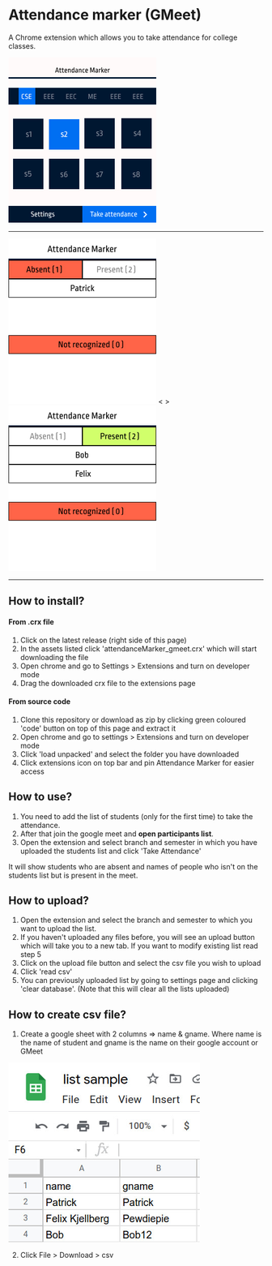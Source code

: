 # Attendance marker (GMeet)

A Chrome extension which allows you to take attendance for college classes.

![home](./assets/Home.jpg)
___

![result](./assets/absent.jpg) < > ![result](./assets/present.jpg) 
___
## How to install?
#### From .crx file
1. Click on the latest release (right side of this page)
2. In the assets listed click 'attendanceMarker_gmeet.crx' which will start downloading the file
3. Open chrome and go to Settings > Extensions and turn on developer mode
4. Drag the downloaded crx file to the extensions page
#### From source code
1. Clone this repository or download as zip by clicking green coloured 'code' button
on top of this page and extract it
2. Open chrome and go to settings > Extensions and turn on developer mode
3. Click 'load unpacked' and select the folder you have downloaded
4. Click extensions icon on top bar and pin Attendance Marker for easier access 
 
## How to use?

1. You need to add the list of students (only for the first time) to take the attendance.
2. After that join the google meet and **open participants list**.
3. Open the extension and select branch and semester in which you have uploaded the students list and click 'Take Attendance'

It will show students who are absent and names of people who isn't on the students list but is present in the meet.

## How to upload?

1. Open the extension and select the branch and semester to which you want to upload the list.
2. If you haven't uploaded any files before, you will see an upload button which will take you to a new tab. If you want to modify existing list read step 5
3. Click on the upload file button and select the csv file you wish to upload 
4. Click 'read csv'
5. You can previously uploaded list by going to settings page and clicking 'clear database'. (Note that this will clear all the lists uploaded)

## How to create csv file?

1. Create a google sheet with 2 columns ⇒ name & gname. Where name is the name of student and gname is the name on their google account or GMeet

![sample list](./assets/list_sample.jpg)

2. Click File > Download > csv
